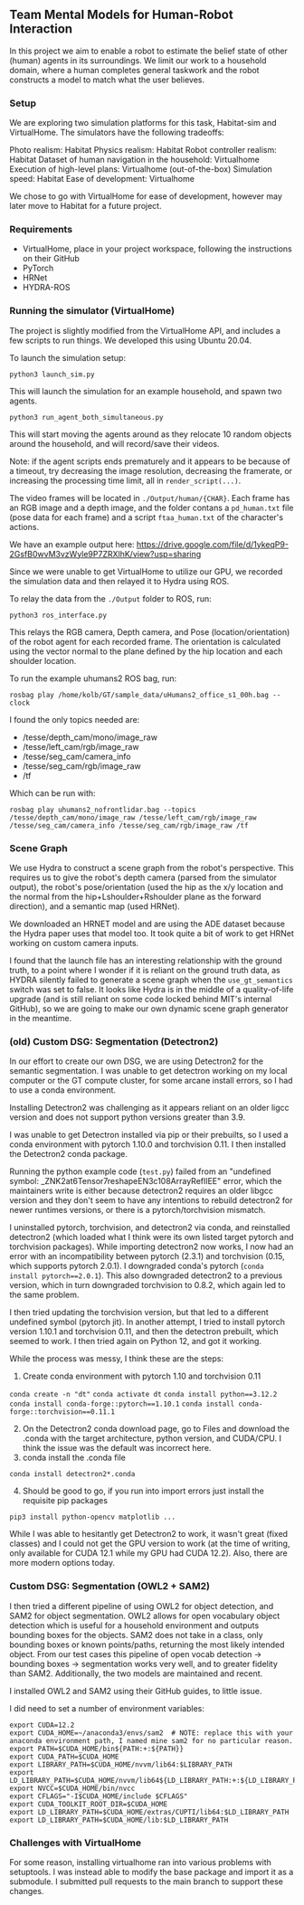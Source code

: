 ## Team Mental Models for Human-Robot Interaction

In this project we aim to enable a robot to estimate the belief state of other (human) agents in its surroundings. We limit our work to a household domain, where a human completes general taskwork and the robot constructs a model to match what the user believes.

### Setup

We are exploring two simulation platforms for this task, Habitat-sim and VirtualHome. The simulators have the following tradeoffs:

Photo realism: Habitat
Physics realism: Habitat
Robot controller realism: Habitat
Dataset of human navigation in the household: Virtualhome
Execution of high-level plans: Virtualhome (out-of-the-box)
Simulation speed: Habitat
Ease of development: Virtualhome

We chose to go with VirtualHome for ease of development, however may later move to Habitat for a future project.

### Requirements

- VirtualHome, place in your project workspace, following the instructions on their GitHub
- PyTorch
- HRNet
- HYDRA-ROS

### Running the simulator (VirtualHome)

The project is slightly modified from the VirtualHome API, and includes a few scripts to run things. We developed this using Ubuntu 20.04.

To launch the simulation setup:

`python3 launch_sim.py`

This will launch the simulation for an example household, and spawn two agents.

`python3 run_agent_both_simultaneous.py`

This will start moving the agents around as they relocate 10 random objects around the household, and will record/save their videos.

Note: if the agent scripts ends prematurely and it appears to be because of a timeout, try decreasing the image resolution, decreasing the framerate, or increasing the processing time limit, all in `render_script(...)`.

The video frames will be located in `./Output/human/{CHAR}`. Each frame has an RGB image and a depth image, and the folder contans a `pd_human.txt` file (pose data for each frame) and a script `ftaa_human.txt` of the character's actions.

We have an example output here: https://drive.google.com/file/d/1ykeqP9-2GsfB0wvM3vzWyle9P7ZRXlhK/view?usp=sharing

Since we were unable to get VirtualHome to utilize our GPU, we recorded the simulation data and then relayed it to Hydra using ROS.

To relay the data from the `./Output` folder to ROS, run:

`python3 ros_interface.py`

This relays the RGB camera, Depth camera, and Pose (location/orientation) of the robot agent for each recorded frame. The orientation is calculated using the vector normal to the plane defined by the hip location and each shoulder location.

To run the example uhumans2 ROS bag, run:

`rosbag play /home/kolb/GT/sample_data/uHumans2_office_s1_00h.bag --clock`

I found the only topics needed are:
- /tesse/depth_cam/mono/image_raw
- /tesse/left_cam/rgb/image_raw
- /tesse/seg_cam/camera_info
- /tesse/seg_cam/rgb/image_raw
- /tf

Which can be run with:

`rosbag play uhumans2_nofrontlidar.bag --topics /tesse/depth_cam/mono/image_raw /tesse/left_cam/rgb/image_raw /tesse/seg_cam/camera_info /tesse/seg_cam/rgb/image_raw /tf`

### Scene Graph

We use Hydra to construct a scene graph from the robot's perspective. This requires us to give the robot's depth camera (parsed from the simulator output), the robot's pose/orientation (used the hip as the x/y location and the normal from the hip+Lshoulder+Rshoulder plane as the forward direction), and a semantic map (used HRNet).

We downloaded an HRNET model and are using the ADE dataset because the Hydra paper uses that model too. It took quite a bit of work to get HRNet working on custom camera inputs.

I found that the launch file has an interesting relationship with the ground truth, to a point where I wonder if it is reliant on the ground truth data, as HYDRA silently failed to generate a scene graph when the `use_gt_semantics` switch was set to false. It looks like Hydra is in the middle of a quality-of-life upgrade (and is still reliant on some code locked behind MIT's internal GitHub), so we are going to make our own dynamic scene graph generator in the meantime.

### (old) Custom DSG: Segmentation (Detectron2)

In our effort to create our own DSG, we are using Detectron2 for the semantic segmentation. I was unable to get detectron working on my local computer or the GT compute cluster, for some arcane install errors, so I had to use a conda environment.

Installing Detectron2 was challenging as it appears reliant on an older ligcc version and does not support python versions greater than 3.9.

I was unable to get Detectron installed via pip or their prebuilts, so I used a conda environment with pytorch 1.10.0 and torchvision 0.11. I then installed the Detectron2 conda package.

Running the python example code (`test.py`) failed from an "undefined symbol: _ZNK2at6Tensor7reshapeEN3c108ArrayRefIlEE" error, which the maintainers write is either because detectron2 requires an older libgcc version and they don't seem to have any intentions to rebuild detectron2 for newer runtimes versions, or there is a pytorch/torchvision mismatch.

I uninstalled pytorch, torchvision, and detectron2 via conda, and reinstalled detectron2 (which loaded what I think were its own listed target pytorch and torchvision packages). While importing detectron2 now works, I now had an error with an incompatibility between pytorch (2.3.1) and torchvision (0.15, which supports pytorch 2.0.1). I downgraded conda's pytorch (`conda install pytorch==2.0.1`). This also downgraded detectron2 to a previous version, which in turn downgraded torchvision to 0.8.2, which again led to the same problem.

I then tried updating the torchvision version, but that led to a different undefined symbol (pytorch jit). In another attempt, I tried to install pytorch version 1.10.1 and torchvision 0.11, and then the detectron prebuilt, which seemed to work. I then tried again on Python 12, and got it working.

While the process was messy, I think these are the steps:
1. Create conda environment with pytorch 1.10 and torchvision 0.11

`conda create -n "dt"`
`conda activate dt`
`conda install python==3.12.2`
`conda install conda-forge::pytorch==1.10.1`
`conda install conda-forge::torchvision==0.11.1`

2. On the Detectron2 conda download page, go to Files and download the .conda with the target architecture, python version, and CUDA/CPU. I think the issue was the default was incorrect here.
3. conda install the .conda file

`conda install detectron2*.conda`

4. Should be good to go, if you run into import errors just install the requisite pip packages

`pip3 install python-opencv matplotlib ...`

While I was able to hesitantly get Detectron2 to work, it wasn't great (fixed classes) and I could not get the GPU version to work (at the time of writing, only available for CUDA 12.1 while my GPU had CUDA 12.2). Also, there are more modern options today.

### Custom DSG: Segmentation (OWL2 + SAM2)

I then tried a different pipeline of using OWL2 for object detection, and SAM2 for object segmentation. OWL2 allows for open vocabulary object detection which is useful for a household environment and outputs bounding boxes for the objects. SAM2 does not take in a class, only bounding boxes or known points/paths, returning the most likely intended object. From our test cases this pipeline of open vocab detection -> bounding boxes -> segmentation works very well, and to greater fidelity than SAM2. Additionally, the two models are maintained and recent.

I installed OWL2 and SAM2 using their GitHub guides, to little issue.

I did need to set a number of environment variables:
```
export CUDA=12.2
export CUDA_HOME=~/anaconda3/envs/sam2  # NOTE: replace this with your anaconda environment path, I named mine sam2 for no particular reason.
export PATH=$CUDA_HOME/bin${PATH:+:${PATH}}
export CUDA_PATH=$CUDA_HOME
export LIBRARY_PATH=$CUDA_HOME/nvvm/lib64:$LIBRARY_PATH
export LD_LIBRARY_PATH=$CUDA_HOME/nvvm/lib64${LD_LIBRARY_PATH:+:${LD_LIBRARY_PATH}}
export NVCC=$CUDA_HOME/bin/nvcc
export CFLAGS="-I$CUDA_HOME/include $CFLAGS"
export CUDA_TOOLKIT_ROOT_DIR=$CUDA_HOME
export LD_LIBRARY_PATH=$CUDA_HOME/extras/CUPTI/lib64:$LD_LIBRARY_PATH
export LD_LIBRARY_PATH=$CUDA_HOME/lib:$LD_LIBRARY_PATH
```

### Challenges with VirtualHome

For some reason, installing virtualhome ran into various problems with setuptools. I was instead able to modify the base package and import it as a submodule. I submitted pull requests to the main branch to support these changes.
